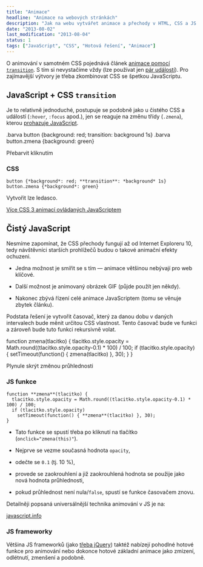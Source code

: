 ```yaml
---
title: "Animace"
headline: "Animace na webových stránkách"
description: "Jak na webu vytvářet animace a přechody v HTML, CSS a JS."
date: "2013-08-02"
last_modification: "2013-08-04"
status: 1
tags: ["JavaScript", "CSS", "Hotová řešení", "Animace"]
---
```


O animování v samotném CSS pojednává článek [animace pomocí `transition`](/transition). S tím si nevystačíme vždy (lze používat jen [pár událostí](/transition#udalosti)). Pro zajímavější výtvory je třeba zkombinovat CSS se špetkou JavaScriptu.

## JavaScript + CSS `transition`

Je to relativně jednoduché, postupuje se podobně jako u čistého CSS a událostí (`:hover`, `:focus` apod.), jen se reaguje na změnu třídy (`.zmena`), kterou [prohazuje JavaScript](/zobrazit-skryt).

.barva button {background: red; transition: background 1s}
.barva button.zmena {background: green}

  Přebarvit kliknutím

### CSS

```
button {*background*: red; **transition**: *background* 1s}
button.zmena {*background*: green}
```

Vytvořit lze ledasco.

[Více CSS 3 animací ovládaných JavaScriptem](http://h5bp.github.io/Effeckt.css/)

## Čistý JavaScript

Nesmíme zapomínat, že CSS přechody fungují až od Internet Exploreru 10, tedy návštěvníci starších prohlížečů budou o takové animační efekty ochuzeni.

  - Jedna možnost je smířit se s tím — animace většinou nebývají pro web klíčové.

  - Další možnost je animovaný obrázek GIF (půjde použít jen někdy).

  - Nakonec zbývá řízení celé animace JavaScriptem (tomu se věnuje zbytek článku).

Podstata řešení je vytvořit časovač, který za danou dobu v daných intervalech bude měnit určitou CSS vlastnost. Tento časovač bude ve funkci a zároveň bude tuto funkci rekursivně volat.

function zmena(tlacitko) {
  tlacitko.style.opacity = Math.round((tlacitko.style.opacity-0.1) * 100) / 100;
  if (tlacitko.style.opacity) {
    setTimeout(function() { zmena(tlacitko) }, 30);
  }
}

  Plynule
  skrýt
  změnou
  průhlednosti

### JS funkce

```
function **zmena**(tlacitko) {
  tlacitko.style.opacity = Math.round((tlacitko.style.opacity-0.1) * 100) / 100;
  if (tlacitko.style.opacity) 
    setTimeout(function() { **zmena**(tlacitko) }, 30);
}
```

  - Tato funkce se spustí třeba po kliknutí na tlačítko (`onclick="zmena(this)"`).

  - Nejprve se vezme současná hodnota `opacity`,

  - odečte se `0.1` (tj. 10 %),

  - provede se zaokrouhlení a již zaokrouhlená hodnota se použije jako nová hodnota průhlednosti,

  - pokud průhlednost není nula/`false`, spustí se funkce časovačem znovu.

Detailněji popsaná universálnější technika animování v JS je na:

[javascript.info](http://javascript.info/tutorial/animation)

### JS frameworky

Většina JS frameworků (jako [třeba jQuery](http://api.jquery.com/animate/)) taktéž nabízejí pohodlné hotové funkce pro animování nebo dokonce hotové základní animace jako zmizení, odlétnutí, zmenšení a podobně.